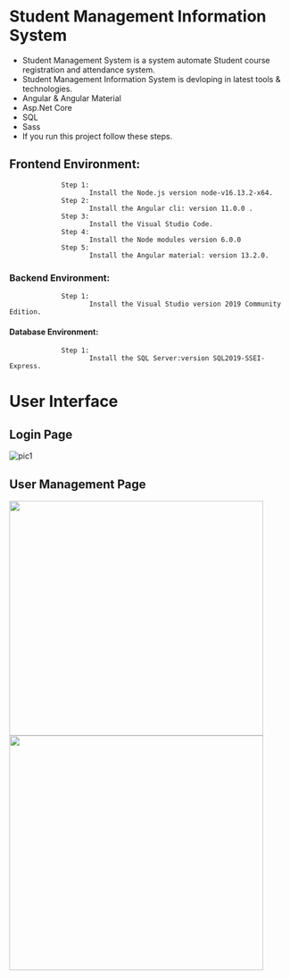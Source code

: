 # Student Management Information System
* Student Management System is a system automate Student course registration and attendance system.
* Student Management Information System is devloping in latest tools & technologies.
* Angular & Angular Material
* Asp.Net Core
* SQL
* Sass
* If you run this project follow these steps.
##   Frontend Environment:
                 Step 1:
                        Install the Node.js version node-v16.13.2-x64.
                 Step 2:
                        Install the Angular cli: version 11.0.0 .
                 Step 3:
                        Install the Visual Studio Code.
                 Step 4:
                        Install the Node modules version 6.0.0 
                 Step 5:
                        Install the Angular material: version 13.2.0.
 ###   Backend Environment:
                 Step 1:
                        Install the Visual Studio version 2019 Community Edition.
####   Database Environment:
                 Step 1: 
                        Install the SQL Server:version SQL2019-SSEI-Express.

#  User Interface

## Login Page

![pic1](https://user-images.githubusercontent.com/92297443/202865507-04e56cd3-3041-450a-9481-ec9f5e908579.png)

## User Management Page
<a href="url"><img src="https://user-images.githubusercontent.com/92297443/202865960-ee42b354-81e3-4873-a916-4c8d1ea8c902.png" align="left" height="420px" width="455px" ></a>

<a href="url"><img src="https://user-images.githubusercontent.com/92297443/202866265-e78763e7-7c61-46aa-991c-ceeabf637e06.png" align="left" height="420px" width="455px" ></a>
